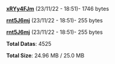 [**xRYy4FJm**](/data/xRYy4FJm.txt) (23/11/22 - 18:51)- 1746 bytes

[**rnt5J6mj**](/data/rnt5J6mj.txt) (23/11/22 - 18:51)- 255 bytes

[**rnt5J6mj**](/data/rnt5J6mj.txt) (23/11/22 - 18:51)- 255 bytes

**Total Datas**: 4525

**Total Size**: 24.96 MB / 25.0 MB